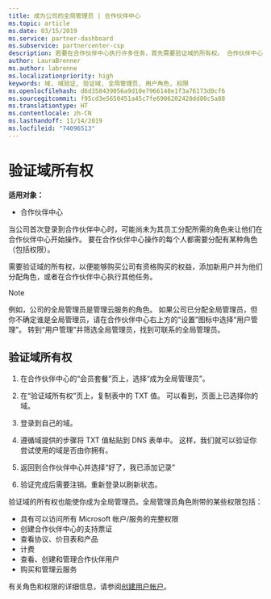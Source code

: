 ```yaml
---
title: 成为公司的全局管理员 | 合作伙伴中心
ms.topic: article
ms.date: 03/15/2019
ms.service: partner-dashboard
ms.subservice: partnercenter-csp
description: 若要在合作伙伴中心执行许多任务，首先需要验证域的所有权。 合作伙伴中心内的许多任务需要以全局管理员身份完成。如果公司尚未分配全局管理员，你可以成为全局管理员。
author: LauraBrenner
ms.author: labrenne
ms.localizationpriority: high
keywords: 域, 域验证, 验证域, 全局管理员, 用户角色, 权限
ms.openlocfilehash: d6d358439056a9d10e7966148e1f3a76173d0cf6
ms.sourcegitcommit: f95cd3e5650451a45c7fe6906202420dd80c5a88
ms.translationtype: HT
ms.contentlocale: zh-CN
ms.lasthandoff: 11/14/2019
ms.locfileid: "74096513"
---
```

# <a name="verify-your-domain-ownership"></a>验证域所有权

**适用对象：**

- 合作伙伴中心

当公司首次登录到合作伙伴中心时，可能尚未为其员工分配所需的角色来让他们在合作伙伴中心开始操作。 要在合作伙伴中心操作的每个人都需要分配有某种角色（包括权限）。  

需要验证域的所有权，以便能够购买公司有资格购买的权益，添加新用户并为他们分配角色，或者在合作伙伴中心执行其他任务。 

>[!Note]
>例如，公司的全局管理员是管理云服务的角色。 如果公司已分配全局管理员，但你不确定谁是全局管理员，请在合作伙伴中心右上方的“设置”图标中选择“用户管理”。   转到“用户管理”并筛选全局管理员，找到可联系的全局管理员。

## <a name="verify-your-domain-ownership"></a>验证域所有权

1. 在合作伙伴中心的“会员套餐”页上，选择“成为全局管理员”。   

2. 在“验证域所有权”页上，复制表中的 TXT 值。  可以看到，页面上已选择你的域。

3. 登录到自己的域。 

4. 遵循域提供的步骤将 TXT 值粘贴到 DNS 表单中。  这样，我们就可以验证你尝试使用的域是否由你拥有。

5. 返回到合作伙伴中心并选择“好了，我已添加记录” 

6. 验证完成后需要注销。重新登录以刷新状态。 

验证域的所有权也能使你成为全局管理员。全局管理员角色附带的某些权限包括：

- 具有可以访问所有 Microsoft 帐户/服务的完整权限 
- 创建合作伙伴中心的支持票证
- 查看协议、价目表和产品
- 计费
- 查看、创建和管理合作伙伴用户
- 购买和管理云服务

有关角色和权限的详细信息，请参阅[创建用户帐户](create-user-accounts-and-set-permissions.md)。 